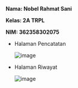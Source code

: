 **Nama: Nobel Rahmat Sani**

**Kelas: 2A TRPL**

**NIM: 362358302075**


- Halaman Pencatatan
  
  ![image](https://github.com/user-attachments/assets/586b77ca-90b0-470c-9b86-609819986b6e)

- Halaman Riwayat
  
  ![image](https://github.com/user-attachments/assets/c1eb09fe-8183-48fc-ad92-f434e096e037)

